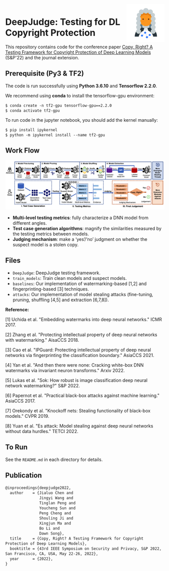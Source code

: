 <img align="right" height="120" src="./logo.png">

# DeepJudge: Testing for DL Copyright Protection 

This repository contains code for the conference paper [Copy, Right? A Testing Framework for Copyright Protection of Deep Learning Models](https://arxiv.org/abs/2112.05588) (S&P'22) and the journal extension. 




## Prerequisite (Py3 & TF2) 
The code is run successfully using **Python 3.6.10** and **Tensorflow 2.2.0**. 

We recommend using **conda** to install the tensorflow-gpu environment:

```shell
$ conda create -n tf2-gpu tensorflow-gpu==2.2.0
$ conda activate tf2-gpu
```

To run code in the jupyter notebook, you should add the kernel manually: 

```shell
$ pip install ipykernel
$ python -m ipykernel install --name tf2-gpu
```

## Work Flow
![deepjudge-overview](./deepjudge-overview.png)

- **Multi-level testing metrics**: fully characterize a DNN model from different angles. 
- **Test case generation algorithms**: magnify the similarities measured by the testing metrics between models.
- **Judging mechanism**: make a ‘yes’/‘no’ judgment on whether the suspect model is a stolen copy.


## Files
- `DeepJudge`: DeepJudge testing framework.
- `train_models`: Train clean models and suspect models. 
- `baselines`: Our implementation of watermarking-based [1,2] and fingerprinting-based [3] techniques. 
- `attacks`: Our implementation of model stealing attacks (fine-tuning, pruning, shuffling [4,5] and extraction [6,7,8]). 

**Reference:** 

[1] Uchida et al. "Embedding watermarks into deep neural networks." ICMR 2017. 

[2] Zhang et al. "Protecting intellectual property of deep neural networks with watermarking." AisaCCS 2018.

[3] Cao et al. "IPGuard: Protecting intellectual property of deep neural networks via fingerprinting the classification boundary." AsiaCCS 2021.

[4] Yan et al. "And then there were none: Cracking white-box DNN watermarks via invariant neuron transforms." Arxiv 2022. 

[5] Lukas et al. "Sok: How robust is image classification deep neural network watermarking?" S&P 2022.

[6] Papernot et al. "Practical black-box attacks against machine learning." AsiaCCS 2017.

[7] Orekondy et al. "Knockoff nets: Stealing functionality of black-box models." CVPR 2019.

[8] Yuan et al. "Es attack: Model stealing against deep neural networks without data hurdles." TETCI 2022.

## To Run

See the `README.md` in each directory for details. 


## Publication 
```
@inproceedings{deepjudge2022,
  author    = {Jialuo Chen and
               Jingyi Wang and
               Tinglan Peng and
               Youcheng Sun and
               Peng Cheng and
               Shouling Ji and
               Xingjun Ma and
               Bo Li and
               Dawn Song},
  title     = {Copy, Right? A Testing Framework for Copyright Protection of Deep Learning Models},
  booktitle = {43rd IEEE Symposium on Security and Privacy, S&P 2022, San Francisco, CA, USA, May 22-26, 2022},
  year      = {2022},
}
```
<!--
```
@inproceedings{djdemo2023,
  author    = {Jialuo Chen and
               Youcheng Sun and
               Jingyi Wang and
               Peng Cheng and
               Xingjun Ma},
  title     = {DeepJudge: A Testing Framework for Copyright Protection of Deep Learning Models},
  booktitle = {45th IEEE/ACM International Conference on Software Engineering: Companion Proceedings, ICSE 2023, Melbourne, Australia, May 14-20, 2023},
  year      = {2023},
}
```
-->

